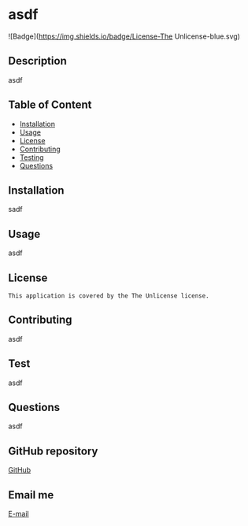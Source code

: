 
  # asdf

  ![Badge](https://img.shields.io/badge/License-The Unlicense-blue.svg)

  ## Description
  asdf

  ## Table of Content

  * [Installation](#installation)
  * [Usage](#usage)
  * [License](https://choosealicense.com/licenses/unlicense/)
  * [Contributing](#contributing)
  * [Testing](#testing)
  * [Questions](#questions)

  ## Installation
  sadf

  ## Usage
  asdf

  ## License
  
    This application is covered by the The Unlicense license.

  ## Contributing
  asdf

  ## Test
  asdf

  ## Questions
  asdf

  ## GitHub repository
  [GitHub](asdf)

  ## Email me
  [E-mail](mailto:asdf)
